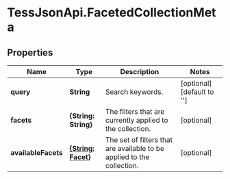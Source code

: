 # TessJsonApi.FacetedCollectionMeta

## Properties
Name | Type | Description | Notes
------------ | ------------- | ------------- | -------------
**query** | **String** | Search keywords. | [optional] [default to &#39;&#39;]
**facets** | **{String: String}** | The filters that are currently applied to the collection. | [optional] 
**availableFacets** | [**{String: Facet}**](Facet.md) | The set of filters that are available to be applied to the collection. | [optional] 


